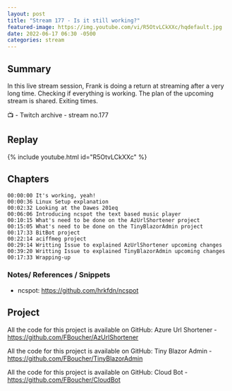 ```yaml
---
layout: post
title: "Stream 177 - Is it still working?"
featured-image: https://img.youtube.com/vi/R5OtvLCkXXc/hqdefault.jpg
date: 2022-06-17 06:30 -0500
categories: stream
---
```


## Summary

In this live stream session, Frank is doing a return at streaming after a very long time. Checking if everything is working. The plan of the upcoming stream is shared. Exiting times. 

📺 - Twitch archive - stream no.177

## Replay

{% include youtube.html id="R5OtvLCkXXc" %}
<br/><!--more-->


## Chapters

    00:00:00 It's working, yeah!
    00:00:36 Linux Setup explanation
    00:02:32 Looking at the Dawes 201eq
    00:06:06 Introducing ncspot the text based music player 
    00:10:15 What's need to be done on the AzUrlShortener project 
    00:15:05 What's need to be done on the TinyBlazorAdmin project 
    00:17:33 BitBot project
    00:22:14 aciffmeg project
    00:29:14 Writting Issue to explained AzUrlShortener upcoming changes
    00:39:20 Writting Issue to explained TinyBlazorAdmin upcoming changes
    00:17:33 Wrapping-up

### Notes/ References / Snippets

- ncspot: https://github.com/hrkfdn/ncspot




Project
-------

All the code for this project is available on GitHub: Azure Url Shortener - https://github.com/FBoucher/AzUrlShortener

All the code for this project is available on GitHub: Tiny Blazor Admin - https://github.com/FBoucher/TinyBlazorAdmin

All the code for this project is available on GitHub: Cloud Bot - https://github.com/FBoucher/CloudBot

